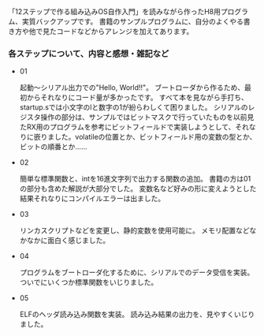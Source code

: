 「12ステップで作る組み込みOS自作入門」を読みながら作ったH8用プログラム、実質バックアップです。
書籍のサンプルプログラムに、自分のよくやる書き方や他で見たコードなどからアレンジを加えてあります。


### 各ステップについて、内容と感想・雑記など

- 01

  起動～シリアル出力での"Hello, World!!"。
  ブートローダから作るため、最初からそれなりにコード量が多かったです。
  すべて本を見ながら手打ち、startup.sでは小文字のlと数字の1が紛らわしくて困りました。
  シリアルのレジスタ操作の部分は、サンプルではビットマスクで行っていたものを以前見たRX用のプログラムを参考にビットフィールドで実装しようとして、それなりに嵌りました。volatileの位置とか、ビットフィールド用の変数の型とか、ビットの順番とか……

- 02

  簡単な標準関数と、intを16進文字列で出力する関数の追加。
  書籍の方は01の部分も含めた解説が大部分でした。
  変数名など好みの形に変えようとした結果それなりにコンパイルエラーは出ました。

- 03

  リンカスクリプトなどを変更し、静的変数を使用可能に。
  メモリ配置などなかなかに面白く感じました。

- 04

  プログラムをブートローダ化するために、シリアルでのデータ受信を実装。
  ついでにいくつか標準関数をいじりました。

- 05

  ELFのヘッダ読み込み関数を実装。
  読み込み結果の出力を、見やすくいじりました。
